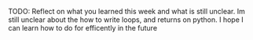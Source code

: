 TODO: Reflect on what you learned this week and what is still unclear.
Im still unclear about the how to write loops, and returns on python. 
I hope I can learn how to do for efficently in the future